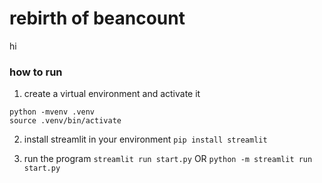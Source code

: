# rebirth of beancount

hi

### how to run
1. create a virtual environment and activate it
```
python -mvenv .venv
source .venv/bin/activate
```

2. install streamlit in your environment
`pip install streamlit`

3. run the program
`streamlit run start.py`
OR
`python -m streamlit run start.py`
